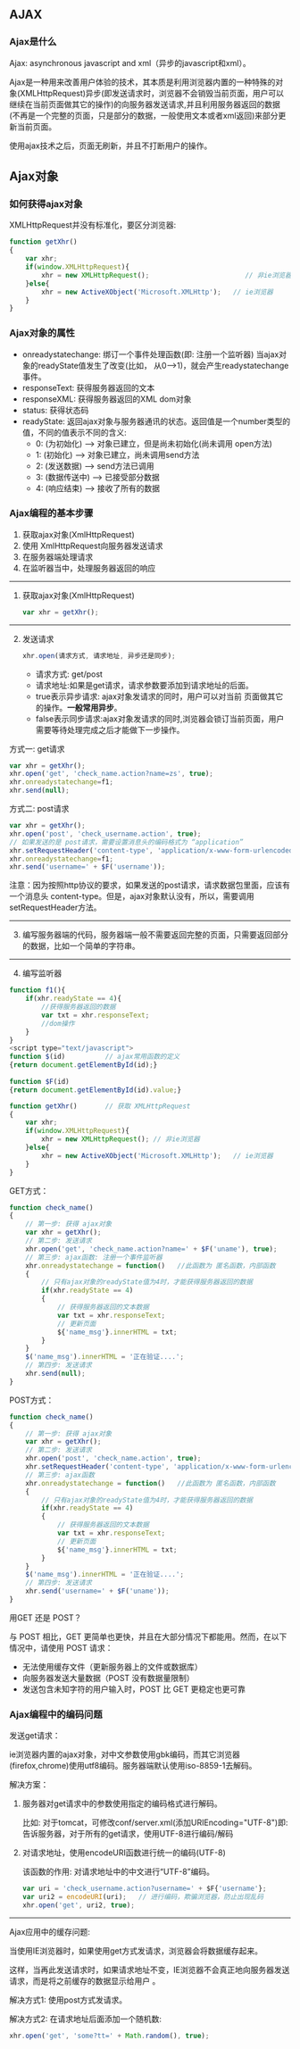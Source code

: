 ## AJAX

### Ajax是什么

Ajax: asynchronous javascript and xml（异步的javascript和xml）。

Ajax是一种用来改善用户体验的技术，其本质是利用浏览器内置的一种特殊的对象(XMLHttpRequest)异步(即发送请求时，浏览器不会销毁当前页面，用户可以继续在当前页面做其它的操作)的向服务器发送请求,并且利用服务器返回的数据(不再是一个完整的页面，只是部分的数据，一般使用文本或者xml返回)来部分更新当前页面。

使用ajax技术之后，页面无刷新，并且不打断用户的操作。

## Ajax对象

### 如何获得ajax对象

XMLHttpRequest并没有标准化，要区分浏览器:

```javascript
function getXhr()
{
	var xhr;
	if(window.XMLHttpRequest){
		xhr = new XMLHttpRequest();						   // 非ie浏览器
	}else{
		xhr = new ActiveXObject('Microsoft.XMLHttp');   // ie浏览器
	}
}
```

### Ajax对象的属性

+ onreadystatechange: 绑订一个事件处理函数(即: 注册一个监听器) 当ajax对象的readyState值发生了改变(比如， 从0-->1)，就会产生readystatechange事件。
+ responseText: 获得服务器返回的文本
+ responseXML: 获得服务器返回的XML dom对象
+ status:    获得状态码
+ readyState:  返回ajax对象与服务器通讯的状态。返回值是一个number类型的值，不同的值表示不同的含义:
  + 0: (为初始化)  --> 对象已建立，但是尚未初始化(尚未调用 open方法)
  + 1: (初始化)   --> 对象已建立，尚未调用send方法
  + 2: (发送数据)  --> send方法已调用
  + 3: (数据传送中) --> 已接受部分数据
  + 4: (响应结束)  --> 接收了所有的数据

### Ajax编程的基本步骤

1. 获取ajax对象(XmlHttpRequest)
2. 使用 XmlHttpRequest向服务器发送请求
3. 在服务器端处理请求
4. 在监听器当中，处理服务器返回的响应

---

1. 获取ajax对象(XmlHttpRequest)

   ```javascript
   var xhr = getXhr();
   ```

---

2. 发送请求

   ```javascript
   xhr.open(请求方式, 请求地址, 异步还是同步);
   ```

   + 请求方式: get/post
   + 请求地址:如果是get请求，请求参数要添加到请求地址的后面。
   + true表示异步请求: ajax对象发请求的同时，用户可以对当前 页面做其它的操作。**一般常用异步**。
   + false表示同步请求:ajax对象发请求的同时,浏览器会锁订当前页面，用户需要等待处理完成之后才能做下一步操作。

方式一: get请求

```javascript
var xhr = getXhr();
xhr.open('get', 'check_name.action?name=zs', true);
xhr.onreadystatechange=f1;
xhr.send(null);   
```

方式二: post请求

```javascript
var xhr = getXhr();
xhr.open('post', 'check_username.action', true);
// 如果发送的是 post请求，需要设置消息头的编码格式为 “application”
xhr.setRequestHeader('content-type', 'application/x-www-form-urlencoded');
xhr.onreadystatechange=f1;
xhr.send('username=' + $F('username'));
```

注意：因为按照http协议的要求，如果发送的post请求，请求数据包里面，应该有一个消息头 content-type。但是，ajax对象默认没有，所以，需要调用setRequestHeader方法。

---

3. 编写服务器端的代码，服务器端一般不需要返回完整的页面，只需要返回部分的数据，比如一个简单的字符串。

---

4. 编写监听器

```javascript
function f1(){
    if(xhr.readyState == 4){
        //获得服务器返回的数据
        var txt = xhr.responseText;
        //dom操作
    }
}
<script type="text/javascript">
function $(id)			// ajax常用函数的定义
{return document.getElementById(id);}
		
function $F(id)	
{return document.getElementById(id).value;}

function getXhr()		// 获取 XMLHttpRequest
{
    var xhr;
    if(window.XMLHttpRequest){
        xhr = new XMLHttpRequest();	// 非ie浏览器
    }else{
        xhr = new ActiveXObject('Microsoft.XMLHttp');   // ie浏览器
    }
}
```

GET方式：

```javascript
function check_name()
{
    // 第一步: 获得 ajax对象
    var xhr = getXhr();
    // 第二步: 发送请求
    xhr.open('get', 'check_name.action?name=' + $F('uname'), true);
    // 第三步: ajax函数: 注册一个事件监听器
    xhr.onreadystatechange = function()	  //此函数为 匿名函数，内部函数
    {
        // 只有ajax对象的readyState值为4时，才能获得服务器返回的数据
        if(xhr.readyState == 4)
        {
            // 获得服务器返回的文本数据
            var txt = xhr.responseText;
			// 更新页面
            ${'name_msg'}.innerHTML = txt;
        }
    }
    $('name_msg').innerHTML = '正在验证....';
    // 第四步: 发送请求
    xhr.send(null);		
}
```

POST方式：

```javascript
function check_name()
{
    // 第一步: 获得 ajax对象
    var xhr = getXhr();
    // 第二步: 发送请求
    xhr.open('post', 'check_name.action', true);
    xhr.setRequestHeader('content-type', 'application/x-www-form-urlencoded')
    // 第三步: ajax函数
    xhr.onreadystatechange = function()	  //此函数为 匿名函数，内部函数
    {
        // 只有ajax对象的readyState值为4时，才能获得服务器返回的数据
        if(xhr.readyState == 4)
        {
            // 获得服务器返回的文本数据
            var txt = xhr.responseText;
            // 更新页面
            ${'name_msg'}.innerHTML = txt;
        }
    }
    $('name_msg').innerHTML = '正在验证....';
    // 第四步: 发送请求
    xhr.send('username=' + $F('uname'));
}
```

用GET 还是 POST？

与 POST 相比，GET 更简单也更快，并且在大部分情况下都能用。然而，在以下情况中，请使用 POST 请求：

+ 无法使用缓存文件（更新服务器上的文件或数据库）
+ 向服务器发送大量数据（POST 没有数据量限制）
+ 发送包含未知字符的用户输入时，POST 比 GET 更稳定也更可靠

### Ajax编程中的编码问题

发送get请求：

ie浏览器内置的ajax对象，对中文参数使用gbk编码，而其它浏览器(firefox,chrome)使用utf8编码。服务器端默认使用iso-8859-1去解码。

解决方案：

1. 服务器对get请求中的参数使用指定的编码格式进行解码。

   比如: 对于tomcat，可修改conf/server.xml(添加URIEncoding="UTF-8")即: 告诉服务器，对于所有的get请求，使用UTF-8进行编码/解码

2. 对请求地址，使用encodeURI函数进行统一的编码(UTF-8)

   该函数的作用: 对请求地址中的中文进行“UTF-8”编码。

   ```javascript
   var uri = 'check_username.action?username=' + $F{'username'};
   var uri2 = encodeURI(uri);	// 进行编码，欺骗浏览器，防止出现乱码
   xhr.open('get', uri2, true);
   ```

---

Ajax应用中的缓存问题:

当使用IE浏览器时，如果使用get方式发请求，浏览器会将数据缓存起来。

这样，当再此发送请求时，如果请求地址不变，IE浏览器不会真正地向服务器发送请求，而是将之前缓存的数据显示给用户 。

解决方式1: 使用post方式发请求。

解决方式2: 在请求地址后面添加一个随机数:

```javascript
xhr.open('get', 'some?tt=' + Math.random(), true);
```

 